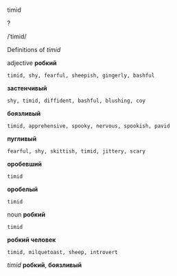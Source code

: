 timid

?

/ˈtimid/

Definitions of _timid_

adjective
**робкий**

    timid, shy, fearful, sheepish, gingerly, bashful
**застенчивый**

    shy, timid, diffident, bashful, blushing, coy
**боязливый**

    timid, apprehensive, spooky, nervous, spookish, pavid
**пугливый**

    fearful, shy, skittish, timid, jittery, scary
**оробевший**

    timid
**оробелый**

    timid

noun
**робкий**

    timid
**робкий человек**

    timid, milquetoast, sheep, introvert

_timid_
**робкий**, **боязливый**